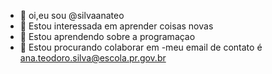 - 👋 oi,eu sou @silvaanateo
- 👀 Estou interessada em aprender coisas novas
- 🌱 Estou aprendendo sobre a programaçao
- 💞️ Estou procurando colaborar em 
-meu email de contato é ana.teodoro.silva@escola.pr.gov.br

<!---
silvaanateo/silvaanateo is a ✨ special ✨ repository because its `README.md` (this file) appears on your GitHub profile.
You can click the Preview link to take a look at your changes.
--->
